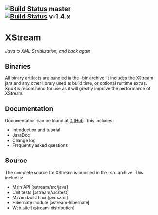 [![Build Status](https://travis-ci.org/x-stream/xstream.svg?branch=master)](https://travis-ci.org/x-stream/xstream) master  
[![Build Status](https://travis-ci.org/x-stream/xstream.svg?branch=v_1.4.x)](https://travis-ci.org/x-stream/xstream) v-1.4.x
----
# XStream
_Java to XML Serialization, and back again_

## Binaries
All binary artifacts are bundled in the -bin archive.  It includes
the XStream jars and any other library used at build time, or
optional runtime extras.  Xpp3 is recommend for use as it will
greatly improve the performance of XStream.

## Documentation
Documentation can be found at [GitHub](http://x-stream.github.io).  This
includes:
* Introduction and tutorial
* JavaDoc
* Change log
* Frequently asked questions

## Source
The complete source for XStream is bundled in the -src archive.  This includes:
* Main API [xstream/src/java]
* Unit tests [xstream/src/test]
* Maven build files [pom.xml] 
* Hibernate module [xstream-hibernate]
* Web site [xstream-distribution]

